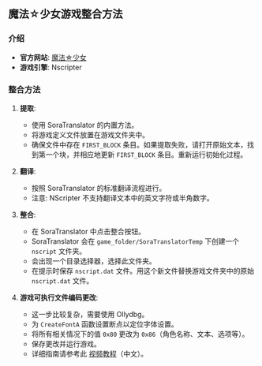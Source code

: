 ## 魔法☆少女游戏整合方法

### 介绍
- **官方网站**: [魔法☆少女](http://www.magical-girl.jp/)
- **游戏引擎**: Nscripter

### 整合方法

1. **提取**:
    - 使用 SoraTranslator 的内置方法。
    - 将游戏定义文件放置在游戏文件夹中。
    - 确保文件中存在 `FIRST_BLOCK` 条目。如果提取失败，请打开原始文本，找到第一个块，并相应地更新 `FIRST_BLOCK` 条目。重新运行初始化过程。

2. **翻译**:
    - 按照 SoraTranslator 的标准翻译流程进行。
    - 注意: NScripter 不支持翻译文本中的英文字符或半角数字。

3. **整合**:
    - 在 SoraTranslator 中点击整合按钮。
    - SoraTranslator 会在 `game_folder/SoraTranslatorTemp` 下创建一个 `nscript` 文件夹。
    - 会出现一个目录选择器，选择此文件夹。
    - 在提示时保存 `nscript.dat` 文件。用这个新文件替换游戏文件夹中的原始 `nscript.dat` 文件。

4. **游戏可执行文件编码更改**:
    - 这一步比较复杂，需要使用 Ollydbg。
    - 为 `CreateFontA` 函数设置断点以定位字体设置。
    - 将所有相关情况下的值 `0x80` 更改为 `0x86`（角色名称、文本、选项等）。
    - 保存更改并运行游戏。
    - 详细指南请参考此 [视频教程](https://www.bilibili.com/video/BV1fy4y157im/)（中文）。
